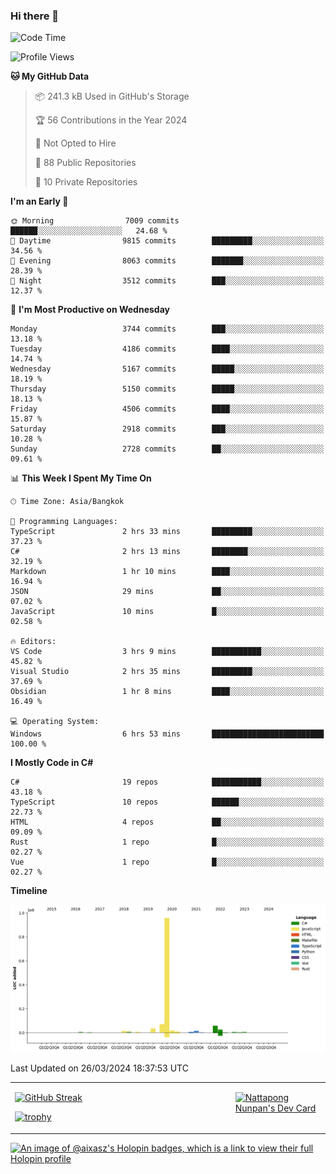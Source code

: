 ### Hi there 👋

<!--START_SECTION:waka-->
![Code Time](http://img.shields.io/badge/Code%20Time-1%2C487%20hrs%2027%20mins-blue)

![Profile Views](http://img.shields.io/badge/Profile%20Views-3-blue)

**🐱 My GitHub Data** 

> 📦 241.3 kB Used in GitHub's Storage 
 > 
> 🏆 56 Contributions in the Year 2024
 > 
> 🚫 Not Opted to Hire
 > 
> 📜 88 Public Repositories 
 > 
> 🔑 10 Private Repositories 
 > 
**I'm an Early 🐤** 

```text
🌞 Morning                7009 commits        ██████░░░░░░░░░░░░░░░░░░░   24.68 % 
🌆 Daytime                9815 commits        █████████░░░░░░░░░░░░░░░░   34.56 % 
🌃 Evening                8063 commits        ███████░░░░░░░░░░░░░░░░░░   28.39 % 
🌙 Night                  3512 commits        ███░░░░░░░░░░░░░░░░░░░░░░   12.37 % 
```
📅 **I'm Most Productive on Wednesday** 

```text
Monday                   3744 commits        ███░░░░░░░░░░░░░░░░░░░░░░   13.18 % 
Tuesday                  4186 commits        ████░░░░░░░░░░░░░░░░░░░░░   14.74 % 
Wednesday                5167 commits        █████░░░░░░░░░░░░░░░░░░░░   18.19 % 
Thursday                 5150 commits        █████░░░░░░░░░░░░░░░░░░░░   18.13 % 
Friday                   4506 commits        ████░░░░░░░░░░░░░░░░░░░░░   15.87 % 
Saturday                 2918 commits        ███░░░░░░░░░░░░░░░░░░░░░░   10.28 % 
Sunday                   2728 commits        ██░░░░░░░░░░░░░░░░░░░░░░░   09.61 % 
```


📊 **This Week I Spent My Time On** 

```text
🕑︎ Time Zone: Asia/Bangkok

💬 Programming Languages: 
TypeScript               2 hrs 33 mins       █████████░░░░░░░░░░░░░░░░   37.23 % 
C#                       2 hrs 13 mins       ████████░░░░░░░░░░░░░░░░░   32.19 % 
Markdown                 1 hr 10 mins        ████░░░░░░░░░░░░░░░░░░░░░   16.94 % 
JSON                     29 mins             ██░░░░░░░░░░░░░░░░░░░░░░░   07.02 % 
JavaScript               10 mins             █░░░░░░░░░░░░░░░░░░░░░░░░   02.58 % 

🔥 Editors: 
VS Code                  3 hrs 9 mins        ███████████░░░░░░░░░░░░░░   45.82 % 
Visual Studio            2 hrs 35 mins       █████████░░░░░░░░░░░░░░░░   37.69 % 
Obsidian                 1 hr 8 mins         ████░░░░░░░░░░░░░░░░░░░░░   16.49 % 

💻 Operating System: 
Windows                  6 hrs 53 mins       █████████████████████████   100.00 % 
```

**I Mostly Code in C#** 

```text
C#                       19 repos            ███████████░░░░░░░░░░░░░░   43.18 % 
TypeScript               10 repos            ██████░░░░░░░░░░░░░░░░░░░   22.73 % 
HTML                     4 repos             ██░░░░░░░░░░░░░░░░░░░░░░░   09.09 % 
Rust                     1 repo              █░░░░░░░░░░░░░░░░░░░░░░░░   02.27 % 
Vue                      1 repo              █░░░░░░░░░░░░░░░░░░░░░░░░   02.27 % 
```



**Timeline**

![Lines of Code chart](https://raw.githubusercontent.com/aixasz/aixasz/main/assets/bar_graph.png)


 Last Updated on 26/03/2024 18:37:53 UTC
<!--END_SECTION:waka-->

<table>
<tr>
<td width="70%" valign="top">
 
 [![GitHub Streak](http://github-readme-streak-stats.herokuapp.com?user=aixasz&theme=github-dark&hide_border=true&date_format=%5BY%20%5DM%20j)](https://git.io/streak-stats)

 [![trophy](https://github-profile-trophy.vercel.app/?username=aixasz&theme=onedark)](https://github.com/ryo-ma/github-profile-trophy)
 </td>
<td width="30%" valign="top">
 
<a href="https://app.daily.dev/aixasz"><img src="https://api.daily.dev/devcards/403207936e6547c9a85ea449e9f3abe8.png?r=re8" alt="Nattapong Nunpan's Dev Card"/></a>

 </td>
</tr>
</table>

[![An image of @aixasz's Holopin badges, which is a link to view their full Holopin profile](https://holopin.me/aixasz)](https://holopin.io/@aixasz)
 
